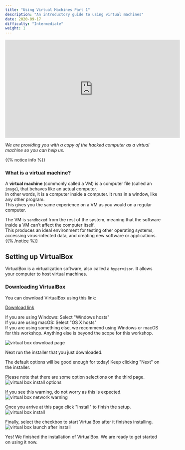 ```yaml
---
title: "Using Virtual Machines Part 1"
description: "An introductory guide to using virtual machines"
date: 2020-09-17
difficulty: "Intermediate"
weight: 1
---
```


<iframe width="560" height="315" src="https://www.youtube.com/embed/zoutwedSLKI" frameborder="0" allow="accelerometer; autoplay; clipboard-write; encrypted-media; gyroscope; picture-in-picture" allowfullscreen></iframe>

*We are providing you with a copy of the hacked computer as a virtual machine so you can help us.*

{{% notice info %}}
### What is a virtual machine?
A **virtual machine** (commonly called a VM) is a computer file (called an `image`), that behaves like an actual computer.  
In other words, it is a computer inside a computer. It runs in a window, like any other program.  
This gives you the same experience on a VM as you would on a regular computer.

The VM is `sandboxed` from the rest of the system, meaning that the software inside a VM can’t affect the computer itself.  
This produces an ideal environment for testing other operating systems, accessing virus-infected data, and creating new software or applications.
{{% /notice %}}

## Setting up VirtualBox

VirtualBox is a virtualization software, also called a `hypervisor`. It allows your computer to host virtual machines.

### Downloading VirtualBox

You can download VirtualBox using this link:

<a class="my-2 mx-4 btn btn-info" target="_blank" href="https://www.virtualbox.org/wiki/Downloads">
Download link
</a>

If you are using Windows:  Select "Windows hosts"  
If you are using macOS:  Select "OS X hosts"  
If you are using something else, we recommend using Windows or macOS for this workshop. Anything else is beyond the scope for this workshop.  

![virtual box download page](../images/vbox-dlpage-update.PNG?classes=border,shadow)

Next run the installer that you just downloaded.

The default options will be good enough for today! Keep clicking "Next" on the installer.

Please note that there are some option selections on the third page.
![virtual box install options](../images/vbox-install-03.PNG?classes=border,shadow)

If you see this warning, do not worry as this is expected. 
![virtual box network warning](../images/vbox-install-04.PNG?classes=border,shadow)

Once you arrive at this page click "Install" to finish the setup.
![virtual box install](../images/vbox-install-05.PNG?classes=border,shadow)

Finally, select the checkbox to start VirtualBox after it finishes installing.
![virtual box launch after install](../images/vbox-install-06.PNG?classes=border,shadow)

Yes! We finished the installation of VirtualBox. We are ready to get started on using it now.
